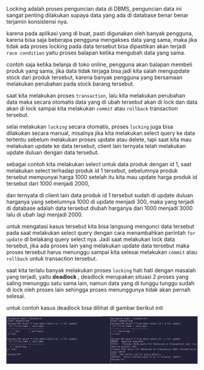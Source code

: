 Locking adalah proses penguncian data di DBMS, penguncian data ini sangat penting dilakukan supaya data yang ada di database benar benar terjamin konsistensi nya.

karena pada aplikasi yang di buat, pasti digunakan oleh banyak pengguna, karena bisa saja beberapa pengguna mengakses data yang sama, maka jika tidak ada proses locking pada data tersebut bisa dipastikan akan terjadi `race condition` yaitu proses balapan ketika mengubah data yang sama.

contoh saja ketika belanja di toko online, pengguna akan balapan membeli produk yang sama, jika data tidak terjaga bisa jadi kita salah mengupdate stock dari produk tersebut, karena banyak pengguna yang bersamaan melakukan perubahan pada stock barang tersebut.

saat kita melakukan proses `transaction`, lalu kita melakukan perubahan data maka secara otomatis data yang di ubah tersebut akan di lock dan data akan di lock sampai kita melakukan `commit` atau `rollback` transaction tersebut.

selai melakukan `locking` secara otomatis, proses `locking` juga bisa dilakukan secara manual, misalnya jika kita melakukan select query ke data tertentu sebelum melakukan proses update atau delete, tapi saat kita mau melakukan update ke data tersebut, client lain ternyata telah melakukan update duluan dengan data tersebut.

sebagai contoh kita melakukan select untuk data produk dengan id 1,
saat melakukan select terhadap produk id 1 tersebut, sebelumnya produk tersebut mempunyai harga 1000
setelah itu kita mau update harga produk id tersebut dari 1000 menjadi 2000,

dan ternyata di client lain data produk id 1 tersebut sudah di update duluan harganya yang sebelumnya 1000 di update menjadi 300,
maka yang terjadi di database adalah data tersebut diubah harganya dari 1000 menjadi 3000 lalu di ubah lagi menjadi 2000.

untuk mengatasi kasus tersebut kita bisa langsung mengunci data tersebut pada saat melakukan select query dengan cara menambahkan perintah `for update` di belakang query select nya. Jadi saat melakukan lock data tersebut, jika ada proses lain yang melakukan update data tersebut maka proses tersebut harus menunggu sampai kita selesai melakukan `commit` atau `rollback` untuk transaction tersebut.

saat kita terlalu banyak melakukan proses `locking` hati hati dengan masalah yang terjadi, yaitu **deadlock** , deadlock merupakan situasi 2 proses yang saling menunggu satu sama lain, namun data yang di tunggu tunggu sudah di lock oleh proses lain sehingga proses menunggunya tidak akan pernah selesai.

untuk contoh kasus deadlock bisa dilihat di gambar berikut init

![deadlock](../img/1687698540.png)
